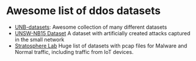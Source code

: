 # Awesome list of ddos datasets

* [UNB-datasets](https://www.unb.ca/cic/datasets/index.html):
    Awesome collection of many different datasets
* [UNSW-NB15 Dataset](https://www.unsw.adfa.edu.au/unsw-canberra-cyber/cybersecurity/ADFA-NB15-Datasets/)
    A dataset with artificially created attacks captured in the small network
* [Stratosphere Lab](https://mcfp.felk.cvut.cz/publicDatasets/)
    Huge list of datasets with pcap files for Malware and Normal traffic, including traffic from IoT devices.

